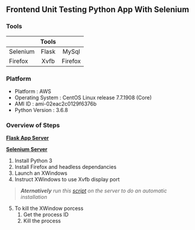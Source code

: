 ## Frontend Unit Testing Python App With Selenium

### Tools

|          | Tools |         |
|----------|:-----:|:-------:|
| Selenium | Flask |  MySql  |
| Firefox  | Xvfb  | Firefox |

### Platform

- Platform : AWS
- Operating System : CentOS Linux release 7.7.1908 (Core)
- AMI ID : ami-02eac2c0129f6376b
- Python Version : 3.6.8

### Overview of Steps

**[Flask App Server]()**

**[Selenium Server](https://github.com/hadriane/unit_testing_python_selenium/blob/master/steps/selenium_server.md)**
1) Install Python 3
2) Install Firefox and headless dependancies
3) Launch an XWindows
4) Instruct XWindows to use Xvfb display port
> ***Aternatively** run this [script](https://github.com/hadriane/scripts/blob/master/installation/selenium.sh) on the server to do an automatic installation*
5) To kill the XWindow porcess
    1) Get the process ID
    2) Kill the process
